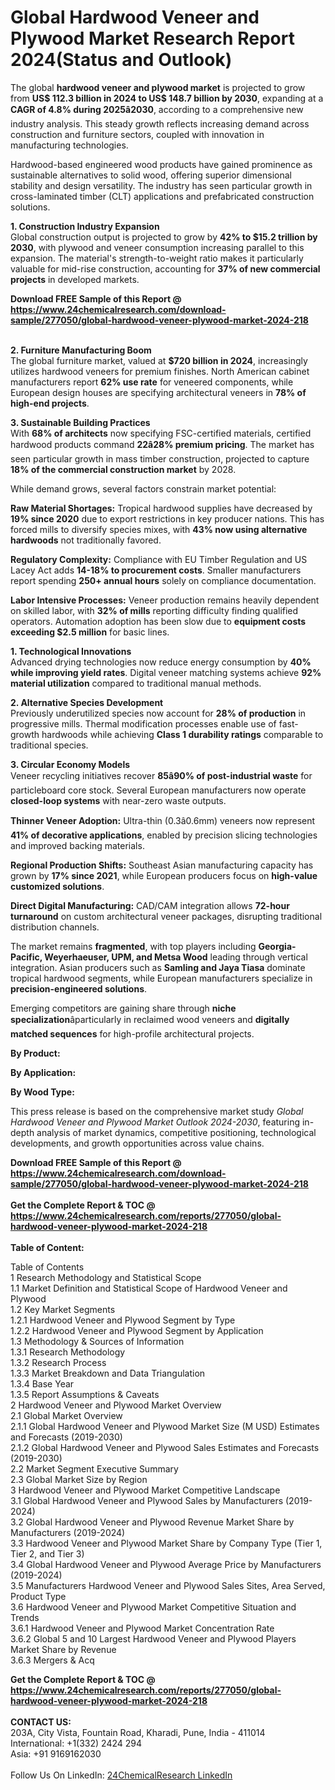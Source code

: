 <h1>Global Hardwood Veneer and Plywood Market Research Report 2024(Status and Outlook)</h1><p>The global <strong>hardwood veneer and plywood market</strong> is projected to grow from <strong>US$ 112.3 billion in 2024 to US$ 148.7 billion by 2030</strong>, expanding at a <strong>CAGR of 4.8% during 2025â2030</strong>, according to a comprehensive new industry analysis. This steady growth reflects increasing demand across construction and furniture sectors, coupled with innovation in manufacturing technologies.</p><p>Hardwood-based engineered wood products have gained prominence as sustainable alternatives to solid wood, offering superior dimensional stability and design versatility. The industry has seen particular growth in cross-laminated timber (CLT) applications and prefabricated construction solutions.</p><p><strong>1. Construction Industry Expansion</strong><br>
Global construction output is projected to grow by <strong>42% to $15.2 trillion by 2030</strong>, with plywood and veneer consumption increasing parallel to this expansion. The material's strength-to-weight ratio makes it particularly valuable for mid-rise construction, accounting for <strong>37% of new commercial projects</strong> in developed markets.</p><div><b>Download FREE Sample of this Report @ 
            <a href="https://www.24chemicalresearch.com/download-sample/277050/global-hardwood-veneer-plywood-market-2024-218">
            https://www.24chemicalresearch.com/download-sample/277050/global-hardwood-veneer-plywood-market-2024-218</a></b></div><br><p><strong>2. Furniture Manufacturing Boom</strong><br>
The global furniture market, valued at <strong>$720 billion in 2024</strong>, increasingly utilizes hardwood veneers for premium finishes. North American cabinet manufacturers report <strong>62% use rate</strong> for veneered components, while European design houses are specifying architectural veneers in <strong>78% of high-end projects</strong>.</p><p><strong>3. Sustainable Building Practices</strong><br>
With <strong>68% of architects</strong> now specifying FSC-certified materials, certified hardwood products command <strong>22â28% premium pricing</strong>. The market has seen particular growth in mass timber construction, projected to capture <strong>18% of the commercial construction market</strong> by 2028.</p><p>While demand grows, several factors constrain market potential:</p><p><strong>Raw Material Shortages:</strong> Tropical hardwood supplies have decreased by <strong>19% since 2020</strong> due to export restrictions in key producer nations. This has forced mills to diversify species mixes, with <strong>43% now using alternative hardwoods</strong> not traditionally favored.</p><p><strong>Regulatory Complexity:</strong> Compliance with EU Timber Regulation and US Lacey Act adds <strong>14-18% to procurement costs</strong>. Smaller manufacturers report spending <strong>250+ annual hours</strong> solely on compliance documentation.</p><p><strong>Labor Intensive Processes:</strong> Veneer production remains heavily dependent on skilled labor, with <strong>32% of mills</strong> reporting difficulty finding qualified operators. Automation adoption has been slow due to <strong>equipment costs exceeding $2.5 million</strong> for basic lines.</p><p><strong>1. Technological Innovations</strong><br>
Advanced drying technologies now reduce energy consumption by <strong>40% while improving yield rates</strong>. Digital veneer matching systems achieve <strong>92% material utilization</strong> compared to traditional manual methods.</p><p><strong>2. Alternative Species Development</strong><br>
Previously underutilized species now account for <strong>28% of production</strong> in progressive mills. Thermal modification processes enable use of fast-growth hardwoods while achieving <strong>Class 1 durability ratings</strong> comparable to traditional species.</p><p><strong>3. Circular Economy Models</strong><br>
Veneer recycling initiatives recover <strong>85â90% of post-industrial waste</strong> for particleboard core stock. Several European manufacturers now operate <strong>closed-loop systems</strong> with near-zero waste outputs.</p><p><strong>Thinner Veneer Adoption:</strong> Ultra-thin (0.3â0.6mm) veneers now represent <strong>41% of decorative applications</strong>, enabled by precision slicing technologies and improved backing materials.</p><p><strong>Regional Production Shifts:</strong> Southeast Asian manufacturing capacity has grown by <strong>17% since 2021</strong>, while European producers focus on <strong>high-value customized solutions</strong>.</p><p><strong>Direct Digital Manufacturing:</strong> CAD/CAM integration allows <strong>72-hour turnaround</strong> on custom architectural veneer packages, disrupting traditional distribution channels.</p><p>The market remains <strong>fragmented</strong>, with top players including <strong>Georgia-Pacific, Weyerhaeuser, UPM, and Metsa Wood</strong> leading through vertical integration. Asian producers such as <strong>Samling and Jaya Tiasa</strong> dominate tropical hardwood segments, while European manufacturers specialize in <strong>precision-engineered solutions</strong>.</p><p>Emerging competitors are gaining share through <strong>niche specialization</strong>âparticularly in reclaimed wood veneers and <strong>digitally matched sequences</strong> for high-profile architectural projects.</p><p><strong>By Product:</strong></p><p><strong>By Application:</strong></p><p><strong>By Wood Type:</strong></p><p>This press release is based on the comprehensive market study <em>Global Hardwood Veneer and Plywood Market Outlook 2024-2030</em>, featuring in-depth analysis of market dynamics, competitive positioning, technological developments, and growth opportunities across value chains.</p><div><b>Download FREE Sample of this Report @ 
            <a href="https://www.24chemicalresearch.com/download-sample/277050/global-hardwood-veneer-plywood-market-2024-218">
            https://www.24chemicalresearch.com/download-sample/277050/global-hardwood-veneer-plywood-market-2024-218</a></b></div><br><div><b>Get the Complete Report & TOC @ 
            <a href="https://www.24chemicalresearch.com/reports/277050/global-hardwood-veneer-plywood-market-2024-218">
            https://www.24chemicalresearch.com/reports/277050/global-hardwood-veneer-plywood-market-2024-218</a></b></div><br>
            <b>Table of Content:</b><p>Table of Contents<br />
1 Research Methodology and Statistical Scope<br />
1.1 Market Definition and Statistical Scope of Hardwood Veneer and Plywood<br />
1.2 Key Market Segments<br />
1.2.1 Hardwood Veneer and Plywood Segment by Type<br />
1.2.2 Hardwood Veneer and Plywood Segment by Application<br />
1.3 Methodology & Sources of Information<br />
1.3.1 Research Methodology<br />
1.3.2 Research Process<br />
1.3.3 Market Breakdown and Data Triangulation<br />
1.3.4 Base Year<br />
1.3.5 Report Assumptions & Caveats<br />
2 Hardwood Veneer and Plywood Market Overview<br />
2.1 Global Market Overview<br />
2.1.1 Global Hardwood Veneer and Plywood Market Size (M USD) Estimates and Forecasts (2019-2030)<br />
2.1.2 Global Hardwood Veneer and Plywood Sales Estimates and Forecasts (2019-2030)<br />
2.2 Market Segment Executive Summary<br />
2.3 Global Market Size by Region<br />
3 Hardwood Veneer and Plywood Market Competitive Landscape<br />
3.1 Global Hardwood Veneer and Plywood Sales by Manufacturers (2019-2024)<br />
3.2 Global Hardwood Veneer and Plywood Revenue Market Share by Manufacturers (2019-2024)<br />
3.3 Hardwood Veneer and Plywood Market Share by Company Type (Tier 1, Tier 2, and Tier 3)<br />
3.4 Global Hardwood Veneer and Plywood Average Price by Manufacturers (2019-2024)<br />
3.5 Manufacturers Hardwood Veneer and Plywood Sales Sites, Area Served, Product Type<br />
3.6 Hardwood Veneer and Plywood Market Competitive Situation and Trends<br />
3.6.1 Hardwood Veneer and Plywood Market Concentration Rate<br />
3.6.2 Global 5 and 10 Largest Hardwood Veneer and Plywood Players Market Share by Revenue<br />
3.6.3 Mergers & Acq</p><div><b>Get the Complete Report & TOC @ 
            <a href="https://www.24chemicalresearch.com/reports/277050/global-hardwood-veneer-plywood-market-2024-218">
            https://www.24chemicalresearch.com/reports/277050/global-hardwood-veneer-plywood-market-2024-218</a></b></div><br><b>CONTACT US:</b><br>
            203A, City Vista, Fountain Road, Kharadi, Pune, India - 411014<br>
            International: +1(332) 2424 294<br>
            Asia: +91 9169162030 <br><br>
            Follow Us On LinkedIn: <a href="https://www.linkedin.com/company/24chemicalresearch/">24ChemicalResearch LinkedIn</a>
